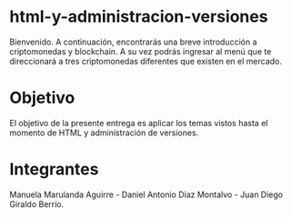 # html-y-administracion-versiones
Bienvenido.
A continuación, encontrarás una breve introducción a criptomonedas y blockchain. A su vez podrás ingresar al menú
que te direccionará a tres criptomonedas diferentes que existen en el mercado.
# Objetivo
El objetivo de la presente entrega es aplicar los temas vistos hasta el momento de HTML y administración de versiones.
# Integrantes
Manuela Marulanda Aguirre - Daniel Antonio Díaz Montalvo - Juan Diego Giraldo Berrío.
